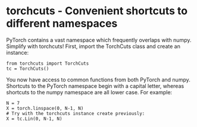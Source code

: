 # torchcuts - Convenient shortcuts to different namespaces

PyTorch contains a vast namespace which frequently overlaps with numpy.
Simplify with torchcuts! First, import the TorchCuts class and create an
instance:

~~~
from torchcuts import TorchCuts
tc = TorchCuts()
~~~

You now have access to common functions from both PyTorch and numpy.
Shortcuts to the PyTorch namespace begin with a capital letter, whereas
shortcuts to the numpy namespace are all lower case. For example:

~~~
N = 7
X = torch.linspace(0, N-1, N)
# Try with the torchcuts instance create previously:
X = tc.Lin(0, N-1, N)
~~~
